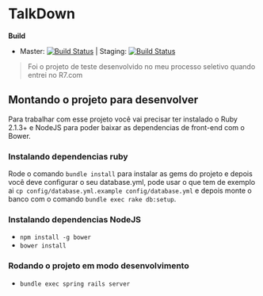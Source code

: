 # TalkDown


**Build**

- Master: [![Build Status](https://travis-ci.org/paulopatto/talk_down.svg?branch=master)](https://travis-ci.org/paulopatto/talk_down)  | Staging: [![Build Status](https://travis-ci.org/paulopatto/talk_down.svg?branch=staging)](https://travis-ci.org/paulopatto/talk_down)

> Foi o projeto de teste desenvolvido no meu processo seletivo quando entrei no R7.com

## Montando o projeto para desenvolver

Para trabalhar com esse projeto você vai precisar ter instalado o Ruby 2.1.3+ e NodeJS para poder baixar as dependencias de front-end com o Bower.

### Instalando dependencias ruby

Rode o comando `bundle install` para instalar as gems do projeto e depois você deve configurar o seu database.yml, pode usar o que tem de exemplo ai
`cp config/database.yml.example config/database.yml` e depois monte o banco com o comando `bundle exec rake db:setup`.

### Instalando dependencias NodeJS

- `npm install -g bower`
- `bower install`

### Rodando o projeto em modo desenvolvimento

- `bundle exec spring rails server`
